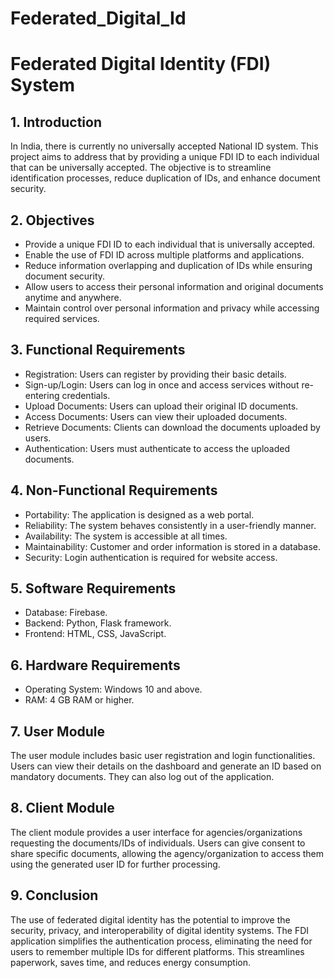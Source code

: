 # Federated_Digital_Id
# Federated Digital Identity (FDI) System

## 1. Introduction
In India, there is currently no universally accepted National ID system. This project aims to address that by providing a unique FDI ID to each individual that can be universally accepted. The objective is to streamline identification processes, reduce duplication of IDs, and enhance document security.

## 2. Objectives
- Provide a unique FDI ID to each individual that is universally accepted.
- Enable the use of FDI ID across multiple platforms and applications.
- Reduce information overlapping and duplication of IDs while ensuring document security.
- Allow users to access their personal information and original documents anytime and anywhere.
- Maintain control over personal information and privacy while accessing required services.

## 3. Functional Requirements
- Registration: Users can register by providing their basic details.
- Sign-up/Login: Users can log in once and access services without re-entering credentials.
- Upload Documents: Users can upload their original ID documents.
- Access Documents: Users can view their uploaded documents.
- Retrieve Documents: Clients can download the documents uploaded by users.
- Authentication: Users must authenticate to access the uploaded documents.

## 4. Non-Functional Requirements
- Portability: The application is designed as a web portal.
- Reliability: The system behaves consistently in a user-friendly manner.
- Availability: The system is accessible at all times.
- Maintainability: Customer and order information is stored in a database.
- Security: Login authentication is required for website access.

## 5. Software Requirements
- Database: Firebase.
- Backend: Python, Flask framework.
- Frontend: HTML, CSS, JavaScript.

## 6. Hardware Requirements
- Operating System: Windows 10 and above.
- RAM: 4 GB RAM or higher.

## 7. User Module
The user module includes basic user registration and login functionalities. Users can view their details on the dashboard and generate an ID based on mandatory documents. They can also log out of the application.

## 8. Client Module
The client module provides a user interface for agencies/organizations requesting the documents/IDs of individuals. Users can give consent to share specific documents, allowing the agency/organization to access them using the generated user ID for further processing.

## 9. Conclusion
The use of federated digital identity has the potential to improve the security, privacy, and interoperability of digital identity systems. The FDI application simplifies the authentication process, eliminating the need for users to remember multiple IDs for different platforms. This streamlines paperwork, saves time, and reduces energy consumption.


